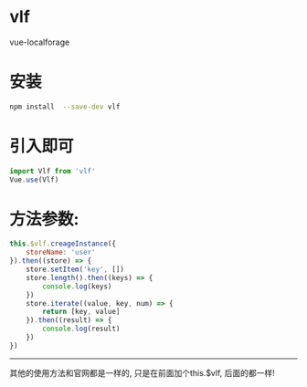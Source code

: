 # vlf
vue-localforage 
# 安装
```bash
npm install  --save-dev vlf
```
# 引入即可
```javascript
import Vlf from 'vlf'
Vue.use(Vlf)
```
# 方法参数:
```javascript
this.$vlf.creageInstance({
    storeName: 'user'
}).then((store) => {
    store.setItem('key', [])
    store.length().then((keys) => {
        console.log(keys)
    })
    store.iterate((value, key, num) => {
        return [key, value]
    }).then((result) => {
        console.log(result)
    })
})
```
---
其他的使用方法和官网都是一样的, 只是在前面加个this.$vlf, 后面的都一样!
